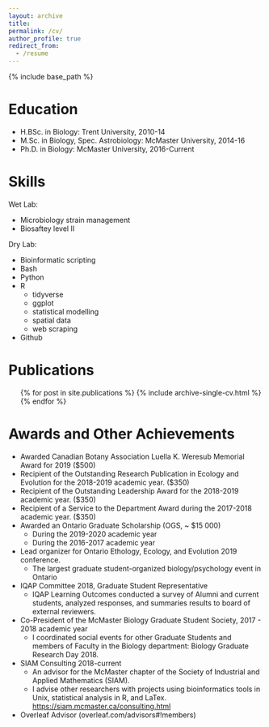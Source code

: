 ```yaml
---
layout: archive
title:
permalink: /cv/
author_profile: true
redirect_from:
  - /resume
---
```


{% include base_path %}

Education
======
* H.BSc. in Biology: Trent University, 2010-14
* M.Sc. in Biology, Spec. Astrobiology: McMaster University, 2014-16
* Ph.D. in Biology: McMaster University, 2016-Current

Skills
======
Wet Lab:
* Microbiology strain management
* Biosaftey level II 

Dry Lab:
* Bioinformatic scripting
 * Bash
 * Python
* R
  * tidyverse
  * ggplot
  * statistical modelling
  * spatial data
  * web scraping
* Github

Publications
======
  <ul>{% for post in site.publications %}
    {% include archive-single-cv.html %}
  {% endfor %}</ul>
   
Awards and Other Achievements
======
* Awarded Canadian Botany Association Luella K. Weresub Memorial Award for 2019 ($500)
* Recipient of the Outstanding Research Publication in Ecology and Evolution for the 2018-2019 academic year. ($350)
* Recipient of the Outstanding Leadership Award for the 2018-2019 academic year. ($350)
* Recipient of a Service to the Department Award during the 2017-2018 academic year. ($350)
* Awarded an Ontario Graduate Scholarship (OGS, ~ $15 000)
  * During the 2019-2020 academic year
  * During the 2016-2017 academic year
* Lead organizer for Ontario Ethology, Ecology, and Evolution 2019 conference.
  * The largest graduate student-organized biology/psychology event in Ontario
* IQAP Committee 2018, Graduate Student Representative
  * IQAP Learning Outcomes conducted a survey of Alumni and current students, analyzed responses, and summaries results to board of external reviewers.
* Co-President of the McMaster Biology Graduate Student Society, 2017 - 2018 academic year
  * I coordinated social events for other Graduate Students  and members of Faculty in the Biology department: Biology Graduate Research Day 2018.
* SIAM Consulting 2018-current
  * An advisor for the McMaster chapter of the Society of Industrial and Applied Mathematics (SIAM).
  * I advise other researchers with projects using bioinformatics tools in Unix, statistical analysis in R, and LaTex. https://siam.mcmaster.ca/consulting.html
* Overleaf Advisor (overleaf.com/advisors#!members)
